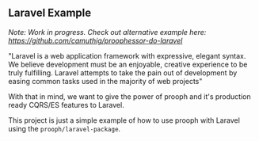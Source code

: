 ## Laravel Example

*Note: Work in progress. Check out alternative example here: https://github.com/camuthig/proophessor-do-laravel*

"Laravel is a web application framework with expressive, elegant syntax. We believe development must be an enjoyable, creative experience to be truly fulfilling. Laravel attempts to take the pain out of development by easing common tasks used in the majority of web projects"

With that in mind, we want to give the power of prooph and it's production ready CQRS/ES features to Laravel.

This project is just a simple example of how to use prooph with Laravel using the `prooph/laravel-package`.
